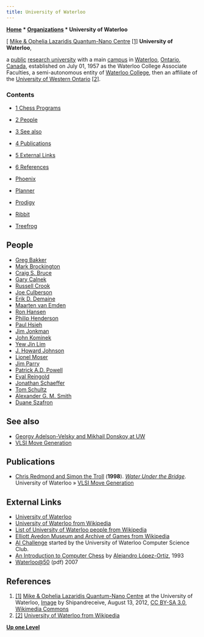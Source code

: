```yaml
---
title: University of Waterloo
---
```

**[Home](Home "Home") \* [Organizations](Organizations "Organizations") \* University of Waterloo**



[ [Mike & Ophelia Lazaridis Quantum-Nano Centre](https://en.wikipedia.org/wiki/Mike_%26_Ophelia_Lazaridis_Quantum-Nano_Centre) <a id="cite-note-1" href="#cite-ref-1">[1]</a>
**University of Waterloo**,   

a [public](https://en.wikipedia.org/wiki/Public_university) [research university](https://en.wikipedia.org/wiki/Research_university) with a main [campus](https://en.wikipedia.org/wiki/Campus) in [Waterloo](https://en.wikipedia.org/wiki/Waterloo,_Ontario), [Ontario](https://en.wikipedia.org/wiki/Ontario), [Canada](https://en.wikipedia.org/wiki/Canada), established on July 01, 1957 as the Waterloo College Associate Faculties, a semi-autonomous entity of [Waterloo College](https://en.wikipedia.org/wiki/Wilfrid_Laurier_University), then an affiliate of the [University of Western Ontario](https://en.wikipedia.org/wiki/University_of_Western_Ontario) <a id="cite-note-2" href="#cite-ref-2">[2]</a>. 



### Contents


* [1 Chess Programs](#chess-programs)
* [2 People](#people)
* [3 See also](#see-also)
* [4 Publications](#publications)
* [5 External Links](#external-links)
* [6 References](#references)






* [Phoenix](Phoenix "Phoenix")
* [Planner](Planner "Planner")
* [Prodigy](Prodigy "Prodigy")
* [Ribbit](Ribbit "Ribbit")
* [Treefrog](Treefrog "Treefrog")


## People


* [Greg Bakker](index.php?title=Greg_Bakker&action=edit&redlink=1 "Greg Bakker (page does not exist)")
* [Mark Brockington](Mark_Brockington "Mark Brockington")
* [Craig S. Bruce](Craig_S._Bruce "Craig S. Bruce")
* [Gary Calnek](Gary_Calnek "Gary Calnek")
* [Russell Crook](Russell_Crook "Russell Crook")
* [Joe Culberson](Joe_Culberson "Joe Culberson")
* [Erik D. Demaine](Erik_D._Demaine "Erik D. Demaine")
* [Maarten van Emden](Maarten_van_Emden "Maarten van Emden")
* [Ron Hansen](Ron_Hansen "Ron Hansen")
* [Philip Henderson](index.php?title=Philip_Henderson&action=edit&redlink=1 "Philip Henderson (page does not exist)")
* [Paul Hsieh](Paul_Hsieh "Paul Hsieh")
* [Jim Jonkman](index.php?title=Jim_Jonkman&action=edit&redlink=1 "Jim Jonkman (page does not exist)")
* [John Kominek](John_Kominek "John Kominek")
* [Yew Jin Lim](Yew_Jin_Lim "Yew Jin Lim")
* [J. Howard Johnson](J._Howard_Johnson "J. Howard Johnson")
* [Lionel Moser](index.php?title=Lionel_Moser&action=edit&redlink=1 "Lionel Moser (page does not exist)")
* [Jim Parry](Jim_Parry "Jim Parry")
* [Patrick A.D. Powell](index.php?title=Patrick_A.D._Powell&action=edit&redlink=1 "Patrick A.D. Powell (page does not exist)")
* [Eyal Reingold](index.php?title=Eyal_Reingold&action=edit&redlink=1 "Eyal Reingold (page does not exist)")
* [Jonathan Schaeffer](Jonathan_Schaeffer "Jonathan Schaeffer")
* [Tom Schultz](index.php?title=Tom_Schultz&action=edit&redlink=1 "Tom Schultz (page does not exist)")
* [Alexander G. M. Smith](index.php?title=Alexander_G._M._Smith&action=edit&redlink=1 "Alexander G. M. Smith (page does not exist)")
* [Duane Szafron](Duane_Szafron "Duane Szafron")


## See also


* [Georgy Adelson-Velsky and Mikhail Donskoy at UW](Georgy_Adelson-Velsky#Donskoy "Georgy Adelson-Velsky")
* [VLSI Move Generation](Move_Generation#Waterloo1982 "Move Generation")


## Publications


* [Chris Redmond and Simon the Troll](https://uwaterloo.ca/water-under-the-bridge/about-authors) (**1998**). *[Water Under the Bridge](https://uwaterloo.ca/water-under-the-bridge/)*. University of Waterloo » [VLSI Move Generation](Move_Generation#Waterloo1982 "Move Generation")


## External Links


* [University of Waterloo](https://uwaterloo.ca/)
* [University of Waterloo from Wikipedia](https://en.wikipedia.org/wiki/University_of_Waterloo)
* [List of University of Waterloo people from Wikipedia](https://en.wikipedia.org/wiki/List_of_University_of_Waterloo_people)
* [Elliott Avedon Museum and Archive of Games from Wikipedia](https://en.wikipedia.org/wiki/Elliott_Avedon_Museum_and_Archive_of_Games)
* [AI Challenge](https://en.wikipedia.org/wiki/AI_Challenge) started by the University of Waterloo Computer Science Club.
* [An Introduction to Computer Chess](https://cs.uwaterloo.ca/~alopez-o/divulge/chimp.html) by [Alejandro López-Ortiz](index.php?title=Alejandro_L%C3%B3pez-Ortiz&action=edit&redlink=1 "Alejandro López-Ortiz (page does not exist)"), 1993
* [Waterloo@50](https://cs.uwaterloo.ca/40th/Chronology/ChronologyGlossary.pdf) (pdf) 2007


## References


1. <a id="cite-ref-1" href="#cite-note-1">[1]</a> [Mike & Ophelia Lazaridis Quantum-Nano Centre](https://en.wikipedia.org/wiki/Mike_%26_Ophelia_Lazaridis_Quantum-Nano_Centre) at the University of Waterloo, [Image](https://commons.wikimedia.org/wiki/File:Mike-and-Ophelia-Lazaridis-Quantum-Nano-Centre.png) by Shipandreceive, August 13, 2012, [CC BY-SA 3.0](https://creativecommons.org/licenses/by-sa/3.0/deed.en), [Wikimedia Commons](https://en.wikipedia.org/wiki/Wikimedia_Commons)
2. <a id="cite-ref-2" href="#cite-note-2">[2]</a> [University of Waterloo from Wikipedia](https://en.wikipedia.org/wiki/University_of_Waterloo)

**[Up one Level](Organizations "Organizations")**







 
